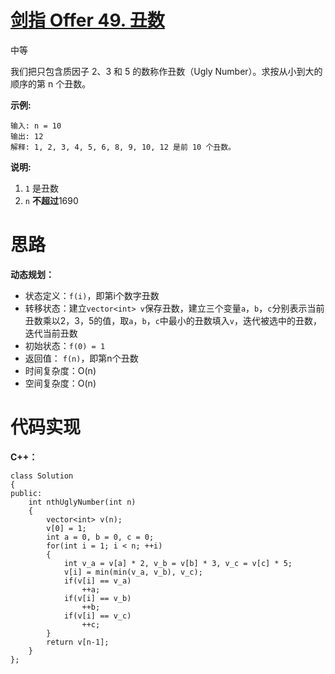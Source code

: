 # [剑指 Offer 49. 丑数](https://leetcode.cn/problems/chou-shu-lcof/)

中等



我们把只包含质因子 2、3 和 5 的数称作丑数（Ugly Number）。求按从小到大的顺序的第 n 个丑数。

 

**示例:**

```
输入: n = 10
输出: 12
解释: 1, 2, 3, 4, 5, 6, 8, 9, 10, 12 是前 10 个丑数。
```

**说明:** 

1. `1` 是丑数
2. `n` **不超过**1690



# 思路

**动态规划：**

- 状态定义：`f(i)`，即第i个数字丑数
- 转移状态：建立`vector<int> v`保存丑数，建立三个变量`a`，`b`，`c`分别表示当前丑数乘以2，3，5的值，取`a`，`b`，`c`中最小的丑数填入`v`，迭代被选中的丑数，迭代当前丑数
- 初始状态：`f(0) = 1`
- 返回值： `f(n)`，即第n个丑数
- 时间复杂度：O(n)
- 空间复杂度：O(n)



# 代码实现

**C++：**

```
class Solution
{
public:
    int nthUglyNumber(int n)
    {
        vector<int> v(n);
        v[0] = 1;
        int a = 0, b = 0, c = 0;
        for(int i = 1; i < n; ++i)
        {
            int v_a = v[a] * 2, v_b = v[b] * 3, v_c = v[c] * 5;
            v[i] = min(min(v_a, v_b), v_c);
            if(v[i] == v_a) 
                ++a;
            if(v[i] == v_b) 
                ++b;
            if(v[i] == v_c) 
                ++c;
        }
        return v[n-1];
    }
};
```

